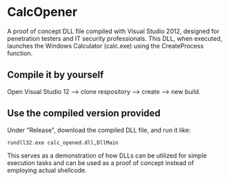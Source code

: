 # CalcOpener

A proof of concept DLL file compiled with Visual Studio 2012, designed for penetration testers and IT security professionals. This DLL, when executed, launches the Windows Calculator (calc.exe) using the CreateProcess function.

## Compile it by yourself
Open Visual Studio 12 --> clone respository --> create --> new build.

## Use the compiled version provided
Under "Release", download the compiled DLL file, and run it like:

```
rundll32.exe calc_opened.dll,DllMain
```
This serves as a demonstration of how DLLs can be utilized for simple execution tasks and can be used as a proof of concept instead of employing actual shellcode.
